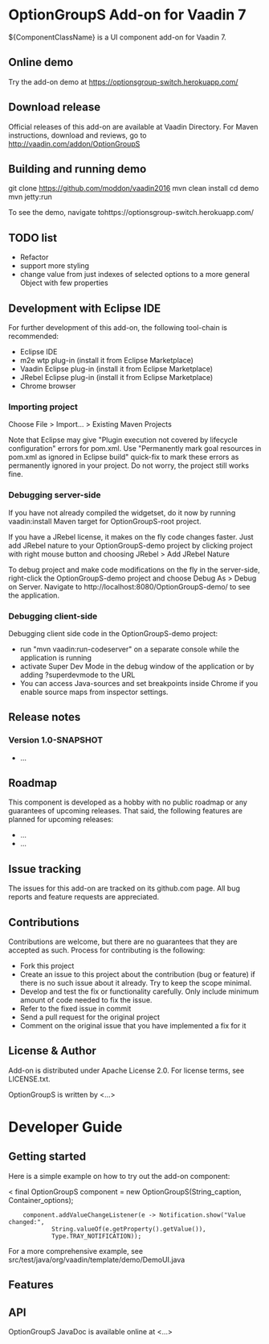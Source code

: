 # OptionGroupS Add-on for Vaadin 7

${ComponentClassName} is a UI component add-on for Vaadin 7.

## Online demo

Try the add-on demo at <https://optionsgroup-switch.herokuapp.com/>

## Download release

Official releases of this add-on are available at Vaadin Directory. For Maven instructions, download and reviews, go to http://vaadin.com/addon/OptionGroupS

## Building and running demo

git clone <https://github.com/moddon/vaadin2016>
mvn clean install
cd demo
mvn jetty:run

To see the demo, navigate tohttps://optionsgroup-switch.herokuapp.com/

## TODO list

- Refactor
- support more styling
- change value from just indexes of selected options to a more general Object with few properties 


## Development with Eclipse IDE

For further development of this add-on, the following tool-chain is recommended:
- Eclipse IDE
- m2e wtp plug-in (install it from Eclipse Marketplace)
- Vaadin Eclipse plug-in (install it from Eclipse Marketplace)
- JRebel Eclipse plug-in (install it from Eclipse Marketplace)
- Chrome browser

### Importing project

Choose File > Import... > Existing Maven Projects

Note that Eclipse may give "Plugin execution not covered by lifecycle configuration" errors for pom.xml. Use "Permanently mark goal resources in pom.xml as ignored in Eclipse build" quick-fix to mark these errors as permanently ignored in your project. Do not worry, the project still works fine. 

### Debugging server-side

If you have not already compiled the widgetset, do it now by running vaadin:install Maven target for OptionGroupS-root project.

If you have a JRebel license, it makes on the fly code changes faster. Just add JRebel nature to your OptionGroupS-demo project by clicking project with right mouse button and choosing JRebel > Add JRebel Nature

To debug project and make code modifications on the fly in the server-side, right-click the OptionGroupS-demo project and choose Debug As > Debug on Server. Navigate to http://localhost:8080/OptionGroupS-demo/ to see the application.

### Debugging client-side

Debugging client side code in the OptionGroupS-demo project:
  - run "mvn vaadin:run-codeserver" on a separate console while the application is running
  - activate Super Dev Mode in the debug window of the application or by adding ?superdevmode to the URL
  - You can access Java-sources and set breakpoints inside Chrome if you enable source maps from inspector settings.
 
## Release notes

### Version 1.0-SNAPSHOT
- ...

## Roadmap

This component is developed as a hobby with no public roadmap or any guarantees of upcoming releases. That said, the following features are planned for upcoming releases:
- ...
- ...

## Issue tracking

The issues for this add-on are tracked on its github.com page. All bug reports and feature requests are appreciated. 

## Contributions

Contributions are welcome, but there are no guarantees that they are accepted as such. Process for contributing is the following:
- Fork this project
- Create an issue to this project about the contribution (bug or feature) if there is no such issue about it already. Try to keep the scope minimal.
- Develop and test the fix or functionality carefully. Only include minimum amount of code needed to fix the issue.
- Refer to the fixed issue in commit
- Send a pull request for the original project
- Comment on the original issue that you have implemented a fix for it

## License & Author

Add-on is distributed under Apache License 2.0. For license terms, see LICENSE.txt.

OptionGroupS is written by <...>

# Developer Guide

## Getting started

Here is a simple example on how to try out the add-on component:

<
final OptionGroupS component = new OptionGroupS(String_caption, Container_options);
       

        component.addValueChangeListener(e -> Notification.show("Value changed:",
                String.valueOf(e.getProperty().getValue()),
                Type.TRAY_NOTIFICATION));
 >

For a more comprehensive example, see src/test/java/org/vaadin/template/demo/DemoUI.java

## Features


## API

OptionGroupS JavaDoc is available online at <...>

